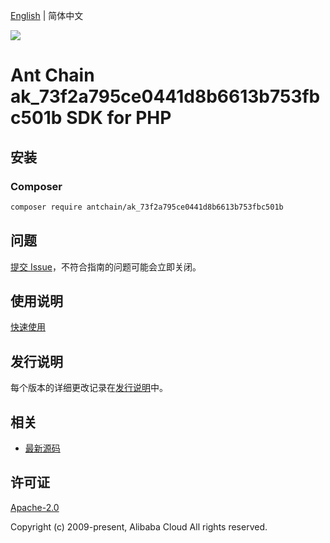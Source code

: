 [English](README.md) | 简体中文

![](https://aliyunsdk-pages.alicdn.com/icons/AlibabaCloud.svg)

# Ant Chain ak_73f2a795ce0441d8b6613b753fbc501b SDK for PHP

## 安装

### Composer

```bash
composer require antchain/ak_73f2a795ce0441d8b6613b753fbc501b
```

## 问题

[提交 Issue](https://github.com/alipay/antchain-openapi-prod-sdk/issues/new)，不符合指南的问题可能会立即关闭。

## 使用说明

[快速使用](https://github.com/alipay/antchain-openapi-prod-sdk)

## 发行说明

每个版本的详细更改记录在[发行说明](./ChangeLog.txt)中。

## 相关

* [最新源码](https://github.com/antchain-openapi-sdk-php)

## 许可证

[Apache-2.0](http://www.apache.org/licenses/LICENSE-2.0)

Copyright (c) 2009-present, Alibaba Cloud All rights reserved.
